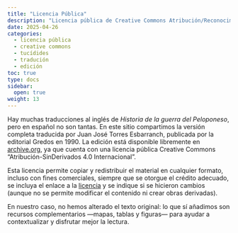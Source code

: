 ```yaml
---
title: "Licencia Pública"
description: "Licencia pública de Creative Commons Atribución/Reconocimiento-SinDerivados 4.0 Internacional."
date: 2025-04-26
categories: 
  - licencia pública
  - creative commons
  - tucídides
  - tradución
  - edición
toc: true
type: docs
sidebar:
  open: true
weight: 13
---
```


Hay muchas traducciones al inglés de *Historia de la guerra del Peloponeso*, pero en español no son tantas. En este sitio compartimos la versión completa traducida por Juan José Torres Esbarranch, publicada por la editorial Gredos en 1990. La edición está disponible libremente en [archive.org](https://archive.org/details/tucidides.-historia-de-la-guerra-del-peloponeso-1.-), ya que cuenta con una licencia pública Creative Commons “Atribución-SinDerivados 4.0 Internacional”.

Esta licencia permite copiar y redistribuir el material en cualquier formato, incluso con fines comerciales, siempre que se otorgue el crédito adecuado, se incluya el enlace a la [licencia](https://creativecommons.org/licenses/by-nd/4.0/) y se indique si se hicieron cambios (aunque no se permite modificar el contenido ni crear obras derivadas).

En nuestro caso, no hemos alterado el texto original: lo que sí añadimos son recursos complementarios —mapas, tablas y figuras— para ayudar a contextualizar y disfrutar mejor la lectura.
